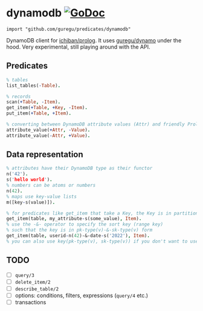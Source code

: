 # dynamodb [![GoDoc](https://godoc.org/github.com/guregu/predicates/dynamodb?status.svg)](https://godoc.org/github.com/guregu/predicates/dynamodb)
`import "github.com/guregu/predicates/dynamodb"`

DynamoDB client for [ichiban/prolog](https://github.com/ichiban/prolog). It uses [guregu/dynamo](https://github.com/guregu/dynamo) under the hood.
Very experimental, still playing around with the API.

## Predicates
```prolog
% tables
list_tables(-Table).

% records
scan(+Table, -Item).
get_item(+Table, +Key, -Item).
put_item(+Table, +Item).

% converting between DynamoDB attribute values (Attr) and friendly Prolog values (Value).
attribute_value(+Attr, -Value).
attribute_value(-Attr, +Value).
```

## Data representation
```prolog
% attributes have their DynamoDB type as their functor
n('42').
s('hello world').
% numbers can be atoms or numbers
n(42).
% maps use key-value lists
m([key-s(value)]).

% for predicates like get_item that take a Key, the Key is in partitionkey-type(value) form
get_item(table, my_attribute-s(some_value), Item).
% use the -&- operator to specify the sort key (range key)
% such that the key is in pk-type(v)-&-sk-type(v) form
get_item(table, userid-n(42)-&-date-s('2022'), Item).
% you can also use key(pk-type(v), sk-type(v)) if you don't want to use my ugly operator
```

## TODO
- [ ] `query/3`
- [ ] `delete_item/2`
- [ ] `describe_table/2`
- [ ] options: conditions, filters, expressions (`query/4` etc.)
- [ ] transactions